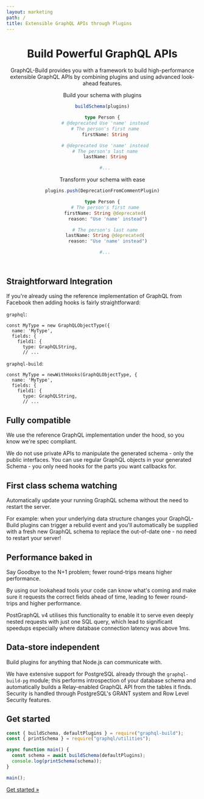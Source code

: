 ```yaml
---
layout: marketing
path: /
title: Extensible GraphQL APIs through Plugins
---
```


<header>
<div class='container'>

# Build Powerful GraphQL APIs

<p class='lead'>
GraphQL-Build provides you with a framework to build high-performance
extensible GraphQL APIs by combining plugins and using advanced look-ahead
features.
</p>

<div class='row'>
<div class='col-lg-6 col-12'>

Build your schema with plugins  
```js
buildSchema(plugins)
```

```graphql
type Person {
  # @deprecated Use 'name' instead
  # The person's first name
  firstName: String

  # @deprecated Use 'name' instead
  # The person's last name
  lastName: String

  #...
```

</div><!-- /col-6 -->
<div class='col-lg-6 col-12'>

Transform your schema with ease  
```js
plugins.push(DeprecationFromCommentPlugin)
```

```graphql
type Person {
  # The person's first name
  firstName: String @deprecated(
    reason: "Use 'name' instead")

  # The person's last name
  lastName: String @deprecated(
    reason: "Use 'name' instead")

  #...
```

</div><!-- /col-6 -->
</div><!-- /row -->

</div><!-- /container -->
</header>

<!-- **************************************** -->

<section class='odd'>
<div class='container'>
<div class='row'>
<div class='col-12'>

# Straightforward Integration
<p class='lead'>
If you're already using the reference implementation of GraphQL from Facebook
then adding hooks is fairly straightforward:
</p>

<div class='container'>
<div class='row'>

<div class='col-12 col-lg-6'>

`graphql`:

```js{1}
const MyType = new GraphQLObjectType({
  name: 'MyType',
  fields: {
    field1: {
      type: GraphQLString,
      // ...
```

</div><!-- /col-6 -->
<div class='col-12 col-lg-6'>

`graphql-build`:

```js{1}
const MyType = newWithHooks(GraphQLObjectType, {
  name: 'MyType',
  fields: {
    field1: {
      type: GraphQLString,
      // ...
```

</div><!-- /col-6 -->

</div><!-- /row -->
</div><!-- /container -->
</section><!-- /odd -->

<!-- **************************************** -->

<section class='even'>
<div class='container'>
<div class='row'>
<div class='col-12'>

# Fully compatible

<p class='lead'>
We use the reference GraphQL implementation under the hood, so you know we're spec compliant.
</p>

 We do not use private APIs to manipulate the generated schema - only the
 public interfaces. You can use regular GraphQL objects in your generated
 Schema - you only need hooks for the parts you want callbacks for.
</div><!-- /col-12 -->

</div><!-- /row -->
</div><!-- /container -->
</section><!-- /even -->

<!-- **************************************** -->

<section class='odd'>
<div class='container'>
<div class='row'>
<div class='col-12'>

# First class schema watching

<p class='lead'>
Automatically update your running GraphQL schema without the need to restart the server.
</p>

For example: when your underlying data structure changes your GraphQL-Build
plugins can trigger a rebuild event and you'll automatically be supplied with a
fresh new GraphQL schema to replace the out-of-date one - no need to restart
your server!
</div><!-- /col-12 -->

</div><!-- /row -->
</div><!-- /container -->
</section><!-- /odd -->

<!-- **************************************** -->

<section class='even'>
<div class='container'>
<div class='row'>
<div class='col-12'>

# Performance baked in

<p class='lead'>
Say Goodbye to the N+1 problem; fewer round-trips means higher performance.
</p>

By using our lookahead tools your code can know what's coming and make sure it
requests the correct fields ahead of time, leading to fewer round-trips and
higher performance.

PostGraphQL v4 utilises this functionality to enable it to serve even deeply
nested requests with just one SQL query, which lead to significant speedups
especially where database connection latency was above 1ms.

</div><!-- /col-12 -->

</div><!-- /row -->
</div><!-- /container -->
</section><!-- /odd -->

<!-- **************************************** -->

<section class='odd'>
<div class='container'>
<div class='row'>
<div class='col-12'>

# Data-store independent

<p class='lead'>
Build plugins for anything that Node.js can communicate with.
</p>

We have extensive support for PostgreSQL already through the `graphql-build-pg`
module; this performs introspection of your database schema and automatically
builds a Relay-enabled GraphQL API from the tables it finds. Security is
handled through PostgreSQL's GRANT system and Row Level Security features.
</div><!-- /col-12 -->

</div><!-- /row -->
</div><!-- /container -->
</section><!-- /odd -->

<!-- **************************************** -->

<section class='even'>
<div class='container'>
<div class='row'>
<div class='col-12'>

# Get started

```js
const { buildSchema, defaultPlugins } = require("graphql-build");
const { printSchema } = require("graphql/utilities");

async function main() {
  const schema = await buildSchema(defaultPlugins);
  console.log(printSchema(schema));
}

main();
```

<div class='d-flex justify-content-center'>
<a class='btn btn-primary btn-lg' href='/docs/getting-started/'>Get started &raquo;</a>
</div>

</div><!-- /col-12 -->
</div><!-- /container -->
</section><!-- /even -->

<!-- **************************************** -->
